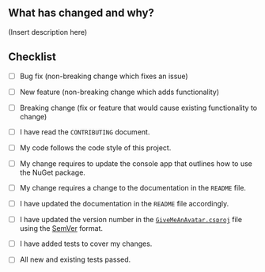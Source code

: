 ## What has changed and why?
(Insert description here)

## Checklist
<!--- What types of changes does your code introduce? Put an `x` in all the boxes that apply: -->
- [ ] Bug fix (non-breaking change which fixes an issue)
- [ ] New feature (non-breaking change which adds functionality)
- [ ] Breaking change (fix or feature that would cause existing functionality to change)
- [ ] I have read the `CONTRIBUTING` document.
- [ ] My code follows the code style of this project.
- [ ] My change requires to update the console app that outlines how to use the NuGet package.
- [ ] My change requires a change to the documentation in the `README` file.
- [ ] I have updated the documentation in the `README` file accordingly.
- [ ] I have updated the version number in the [`GiveMeAnAvatar.csproj`](https://github.com/ClydeDz/give-me-an-avatar-nuget/blob/main/src/GiveMeAnAvatar/GiveMeAnAvatar.csproj) file using the [SemVer](https://semver.org/) format.
- [ ] I have added tests to cover my changes.
- [ ] All new and existing tests passed.

